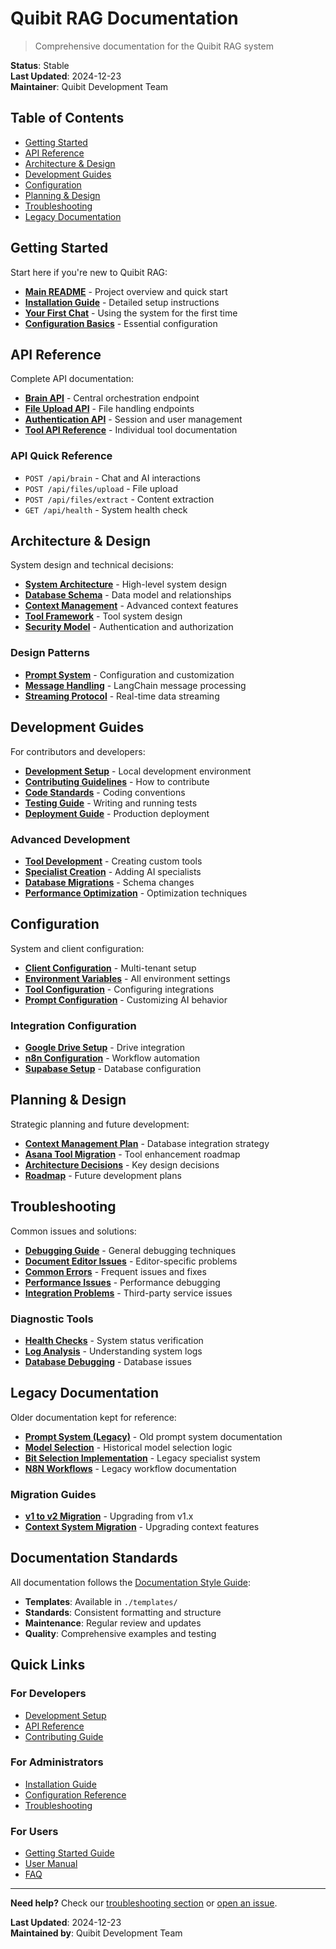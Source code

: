 # Quibit RAG Documentation

> Comprehensive documentation for the Quibit RAG system

**Status**: Stable  
**Last Updated**: 2024-12-23  
**Maintainer**: Quibit Development Team

## Table of Contents
- [Getting Started](#getting-started)
- [API Reference](#api-reference)
- [Architecture & Design](#architecture--design)
- [Development Guides](#development-guides)
- [Configuration](#configuration)
- [Planning & Design](#planning--design)
- [Troubleshooting](#troubleshooting)
- [Legacy Documentation](#legacy-documentation)

## Getting Started

Start here if you're new to Quibit RAG:

- **[Main README](../README.md)** - Project overview and quick start
- **[Installation Guide](./guides/installation.md)** - Detailed setup instructions
- **[Your First Chat](./guides/first-chat.md)** - Using the system for the first time
- **[Configuration Basics](./guides/configuration-basics.md)** - Essential configuration

## API Reference

Complete API documentation:

- **[Brain API](./api/brain-endpoint.md)** - Central orchestration endpoint
- **[File Upload API](./api/files-upload.md)** - File handling endpoints
- **[Authentication API](./api/authentication.md)** - Session and user management
- **[Tool API Reference](./api/tools/)** - Individual tool documentation

### API Quick Reference
- `POST /api/brain` - Chat and AI interactions
- `POST /api/files/upload` - File upload
- `POST /api/files/extract` - Content extraction
- `GET /api/health` - System health check

## Architecture & Design

System design and technical decisions:

- **[System Architecture](../ARCHITECTURE.md)** - High-level system design
- **[Database Schema](./architecture/database-schema.md)** - Data model and relationships
- **[Context Management](./architecture/context-management.md)** - Advanced context features
- **[Tool Framework](./architecture/tool-framework.md)** - Tool system design
- **[Security Model](./architecture/security.md)** - Authentication and authorization

### Design Patterns
- **[Prompt System](./prompt-architecture-guide.md)** - Configuration and customization
- **[Message Handling](./MESSAGE_HANDLING.md)** - LangChain message processing
- **[Streaming Protocol](./architecture/streaming.md)** - Real-time data streaming

## Development Guides

For contributors and developers:

- **[Development Setup](./guides/development-setup.md)** - Local development environment
- **[Contributing Guidelines](../CONTRIBUTING.md)** - How to contribute
- **[Code Standards](./guides/code-standards.md)** - Coding conventions
- **[Testing Guide](./guides/testing.md)** - Writing and running tests
- **[Deployment Guide](./guides/deployment.md)** - Production deployment

### Advanced Development
- **[Tool Development](./guides/tool-development.md)** - Creating custom tools
- **[Specialist Creation](./guides/specialist-creation.md)** - Adding AI specialists
- **[Database Migrations](./guides/database-migrations.md)** - Schema changes
- **[Performance Optimization](./guides/performance.md)** - Optimization techniques

## Configuration

System and client configuration:

- **[Client Configuration](./configuration-json-guide.md)** - Multi-tenant setup
- **[Environment Variables](./configuration/environment-variables.md)** - All environment settings
- **[Tool Configuration](./configuration/tool-configuration.md)** - Configuring integrations
- **[Prompt Configuration](./configuration/prompt-configuration.md)** - Customizing AI behavior

### Integration Configuration
- **[Google Drive Setup](./configuration/google-drive.md)** - Drive integration
- **[n8n Configuration](./configuration/n8n-setup.md)** - Workflow automation
- **[Supabase Setup](./configuration/supabase.md)** - Database configuration

## Planning & Design

Strategic planning and future development:

- **[Context Management Plan](./planning/context-management-plan.md)** - Database integration strategy
- **[Asana Tool Migration](./planning/asana-tool-migration-plan.md)** - Tool enhancement roadmap
- **[Architecture Decisions](./planning/architecture-decisions.md)** - Key design decisions
- **[Roadmap](./planning/roadmap.md)** - Future development plans

## Troubleshooting

Common issues and solutions:

- **[Debugging Guide](./debugging.md)** - General debugging techniques
- **[Document Editor Issues](./document-editor-issues.md)** - Editor-specific problems
- **[Common Errors](./troubleshooting/common-errors.md)** - Frequent issues and fixes
- **[Performance Issues](./troubleshooting/performance.md)** - Performance debugging
- **[Integration Problems](./troubleshooting/integrations.md)** - Third-party service issues

### Diagnostic Tools
- **[Health Checks](./troubleshooting/health-checks.md)** - System status verification
- **[Log Analysis](./troubleshooting/log-analysis.md)** - Understanding system logs
- **[Database Debugging](./troubleshooting/database.md)** - Database issues

## Legacy Documentation

Older documentation kept for reference:

- **[Prompt System (Legacy)](./PROMPT_SYSTEM.md)** - Old prompt system documentation
- **[Model Selection](./MODEL_SELECTION.md)** - Historical model selection logic
- **[Bit Selection Implementation](./Bit-Selection-Implementation.md)** - Legacy specialist system
- **[N8N Workflows](./N8N_WORKFLOWS.md)** - Legacy workflow documentation

### Migration Guides
- **[v1 to v2 Migration](./migration/v1-to-v2.md)** - Upgrading from v1.x
- **[Context System Migration](./migration/context-system.md)** - Upgrading context features

## Documentation Standards

All documentation follows the [Documentation Style Guide](../DOCUMENTATION_STYLE_GUIDE.md):

- **Templates**: Available in `./templates/`
- **Standards**: Consistent formatting and structure
- **Maintenance**: Regular review and updates
- **Quality**: Comprehensive examples and testing

## Quick Links

### For Developers
- [Development Setup](./guides/development-setup.md)
- [API Reference](./api/)
- [Contributing Guide](../CONTRIBUTING.md)

### For Administrators
- [Installation Guide](./guides/installation.md)
- [Configuration Reference](./configuration/)
- [Troubleshooting](./troubleshooting/)

### For Users
- [Getting Started Guide](./guides/getting-started.md)
- [User Manual](./guides/user-manual.md)
- [FAQ](./troubleshooting/faq.md)

---

**Need help?** Check our [troubleshooting section](./troubleshooting/) or [open an issue](https://github.com/quibitai/Quibit_RAG/issues).

**Last Updated**: 2024-12-23  
**Maintained by**: Quibit Development Team 